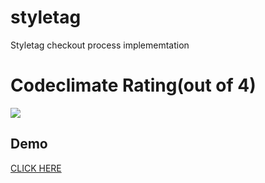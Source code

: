 # styletag

Styletag checkout process implememtation

# Codeclimate Rating(out of 4)
<a href="https://codeclimate.com/github/ankitsilaich/styletag"><img src="https://codeclimate.com/github/ankitsilaich/styletag/badges/gpa.svg" /></a>

## Demo
[CLICK HERE](http://ankitsilaich.in/styletag)

